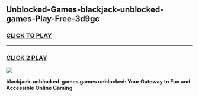 
## Unblocked-Games-blackjack-unblocked-games-Play-Free-3d9gc
<h3>
<a href="https://premium76.site?title=blackjack-unblocked-games&ref=23A">CLICK TO PLAY</a></h3>
<hr>

<h3>
<a href="https://premium76.site?title=blackjack-unblocked-games&ref=23A">CLICK 2 PLAY</a>
  
</h3>

<a href="https://premium76.site?title=blackjack-unblocked-games&ref=23A"><img src="https://clearcache.store/games.png"></a>


**blackjack-unblocked-games games unblocked: Your Gateway to Fun and Accessible Online Gaming**
